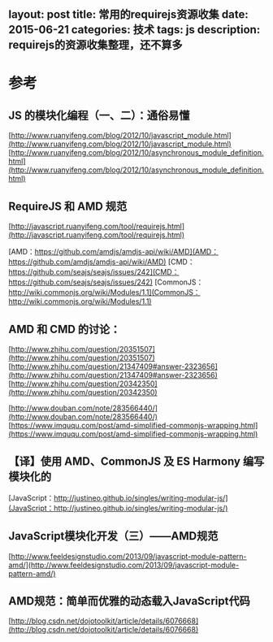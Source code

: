 layout: post
title: 常用的requirejs资源收集
date: 2015-06-21
categories: 技术 
tags: js
description: requirejs的资源收集整理，还不算多
---

# 参考

## JS 的模块化编程（一、二）：通俗易懂
[http://www.ruanyifeng.com/blog/2012/10/javascript_module.html](http://www.ruanyifeng.com/blog/2012/10/javascript_module.html)
[http://www.ruanyifeng.com/blog/2012/10/asynchronous_module_definition.html](http://www.ruanyifeng.com/blog/2012/10/asynchronous_module_definition.html)

## RequireJS 和 AMD 规范
[http://javascript.ruanyifeng.com/tool/requirejs.html](http://javascript.ruanyifeng.com/tool/requirejs.html)

[AMD：https://github.com/amdjs/amdjs-api/wiki/AMD](AMD：https://github.com/amdjs/amdjs-api/wiki/AMD)
[CMD：https://github.com/seajs/seajs/issues/242](CMD：https://github.com/seajs/seajs/issues/242)
[CommonJS：http://wiki.commonjs.org/wiki/Modules/1.1](CommonJS：http://wiki.commonjs.org/wiki/Modules/1.1)

## AMD 和 CMD 的讨论：
[http://www.zhihu.com/question/20351507](http://www.zhihu.com/question/20351507)
[http://www.zhihu.com/question/21347409#answer-2323656](http://www.zhihu.com/question/21347409#answer-2323656)
[http://www.zhihu.com/question/20342350](http://www.zhihu.com/question/20342350)

[http://www.douban.com/note/283566440/](http://www.douban.com/note/283566440/)
[https://www.imququ.com/post/amd-simplified-commonjs-wrapping.html](https://www.imququ.com/post/amd-simplified-commonjs-wrapping.html)

## 【译】使用 AMD、CommonJS 及 ES Harmony 编写模块化的
[JavaScript：http://justineo.github.io/singles/writing-modular-js/](JavaScript：http://justineo.github.io/singles/writing-modular-js/)

## JavaScript模块化开发（三）——AMD规范
[http://www.feeldesignstudio.com/2013/09/javascript-module-pattern-amd/](http://www.feeldesignstudio.com/2013/09/javascript-module-pattern-amd/)

## AMD规范：简单而优雅的动态载入JavaScript代码
[http://blog.csdn.net/dojotoolkit/article/details/6076668](http://blog.csdn.net/dojotoolkit/article/details/6076668)
